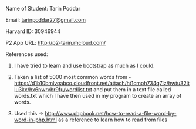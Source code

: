 Name of Student: Tarin Poddar

Email: tarinpoddar27@gmail.com

Harvard ID: 30946944

P2 App URL: http://p2-tarin.rhcloud.com/ 


References used:

1. I have tried to learn and use bootstrap as much as I could.

2. Taken a list of 5000 most common words from - 
https://d1b10bmlvqabco.cloudfront.net/attach/ht1cmoh734q7lz/hwtu32ltlu3kx/hx6nwrvbr9fu/wordlist.txt
and put them in a text file called words.txt which I have then used in my program
to create an array of words.

3. Used this -> http://www.phpbook.net/how-to-read-a-file-word-by-word-in-php.html
as a reference to learn how to read from files